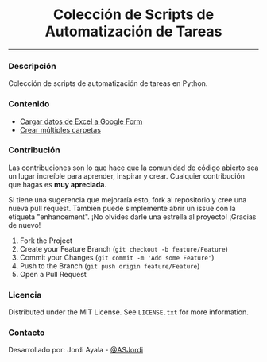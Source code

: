 <div align="center">
    <h1 align="center">Colección de Scripts de Automatización de Tareas</h1>
    <hr>
</div>
<div>
    <h3>Descripción</h3>
    <p>Colección de scripts de automatización de tareas en Python.</p>
</div>
<div>
    <h3>Contenido</h3>
    <ul>
        <li><a href="/fill-google-form-csv">Cargar datos de Excel a Google Form</a></li>
        <li><a href="/create-multiple-folders">Crear múltiples carpetas</a></li>
    </ul>
</div>
<div>
    <h3>Contribución</h3>
    <p>
        Las contribuciones son lo que hace que la comunidad de código abierto sea un lugar increíble para aprender, inspirar y crear. Cualquier contribución que hagas es <strong>muy apreciada</strong>.
    </p>
    <p>
        Si tiene una sugerencia que mejoraría esto, fork al repositorio y cree una nueva pull request. También puede simplemente abrir un issue con la etiqueta "enhancement".
        ¡No olvides darle una estrella al proyecto! ¡Gracias de nuevo!
    </p>
    <ol>
        <li>Fork the Project</li>
        <li>Create your Feature Branch (<code>git checkout -b feature/Feature</code>)</li>
        <li>Commit your Changes (<code>git commit -m 'Add some Feature'</code>)</li>
        <li>Push to the Branch (<code>git push origin feature/Feature</code>)</li>
        <li>Open a Pull Request</li>
    </ol>
</div>
<div>
    <h3>Licencia</h3>
    <p>Distributed under the MIT License. See <code>LICENSE.txt</code> for more information.</p>
</div>
<div>
    <h3>Contacto</h3>
    <p>Desarrollado por: Jordi Ayala - <a href="https://twitter.com/ASJordi"> @ASJordi</a></p>
</div>